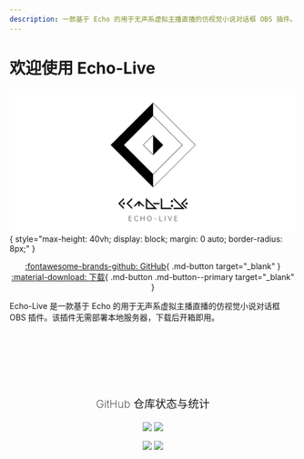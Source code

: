 ```yaml
---
description: 一款基于 Echo 的用于无声系虚拟主播直播的仿视觉小说对话框 OBS 插件。
---
```


# 欢迎使用 Echo-Live

<style>
    #mainpage-download-before+p,
    #mainpage-shields-before+p {
        text-align: center;
    }
    #mainpage-download-before+p>.md-button+.md-button {
        margin-left: 1em
    }
</style>

![Banner](image/banner.png){ style="max-height: 40vh; display: block; margin: 0 auto; border-radius: 8px;" }

<div id="mainpage-download-before"></div>

[:fontawesome-brands-github: GitHub](https://github.com/sheep-realms/Echo-Live){ .md-button target="_blank" }
[:material-download: 下载](https://github.com/sheep-realms/Echo-Live/releases){ .md-button .md-button--primary target="_blank" }

Echo-Live 是一款基于 Echo 的用于无声系虚拟主播直播的仿视觉小说对话框 OBS 插件。该插件无需部署本地服务器，下载后开箱即用。

<p style="color: var(--md-default-fg-color--light); text-align: center; font-size: 1.2rem; font-weight: 200; border-bottom: .05rem solid var(--md-typeset-table-color); margin-top: 128px;">GitHub 仓库状态与统计</p>

<div id="mainpage-download-before"></div>

![](https://img.shields.io/github/license/sheep-realms/Echo-Live?style=for-the-badge)
![](https://img.shields.io/github/v/release/sheep-realms/Echo-Live?style=for-the-badge)

<div id="mainpage-download-before"></div>

![](https://img.shields.io/github/downloads/sheep-realms/Echo-Live/total?style=for-the-badge)
![](https://img.shields.io/github/stars/sheep-realms/Echo-Live?style=for-the-badge)